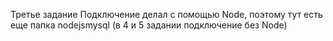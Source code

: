 Третье задание
Подключение делал с помощью Node, поэтому тут есть еще папка nodejsmysql (в 4 и 5 задании подключение без Node)
